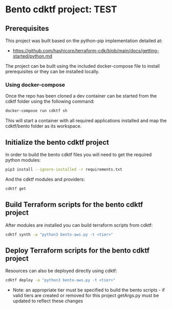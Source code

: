 # Bento cdktf project:  TEST

## Prerequisites

This project was built based on the python-pip implementation detailed at:
- https://github.com/hashicorp/terraform-cdk/blob/main/docs/getting-started/python.md

The project can be built using the included docker-compose file to install prerequisites or they can be installed locally. 

### Using docker-compose

Once the repo has been cloned a dev container can be started from the cdktf folder using the following command:

```bash
docker-compose run cdktf sh
```

This will start a container with all required applications installed and map the cdktf/bento folder as its workspace.

## Initialize the bento cdktf project

In order to build the bento cdktf files you will need to get the required python modules:

```bash
pip3 install --ignore-installed -r requirements.txt
```

And the cdktf modules and providers:

```bash
cdktf get
```

## Build Terraform scripts for the bento cdktf project

After modules are installed you can build terraform scripts from cdktf:

```bash
cdktf synth -a "python3 bento-aws.py -t <tier>"
```

## Deploy Terraform scripts for the bento cdktf project

Resources can also be deployed directly using cdktf:

```bash
cdktf deploy -a "python3 bento-aws.py -t <tier>"
```

* Note: an appropriate tier must be specified to build the bento scripts - if valid tiers are created or removed for this project getArgs.py must be updated to reflect these changes